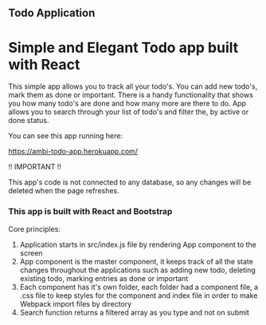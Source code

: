 Todo Application 
-----

# Simple and Elegant Todo app built with React

This simple app allows you to track all your todo's. You can add new todo's, mark them as done or important. There is a handy functionality that shows you how many todo's are done and how many more are there to do. App allows you to search through your list of todo's and filter the, by active or done status.

You can see this app running here:

https://ambi-todo-app.herokuapp.com/

!! IMPORTANT !!

This app's code is not connected to any database, so any changes will be deleted when the page refreshes.

### This app is built with React and Bootstrap

Core principles:

1. Application starts in src/index.js file by rendering App component to the screen
2. App component is the master component, it keeps track of all the state changes throughout the applications such as adding new todo, deleting existing todo, marking entries as done or important
3. Each component has it's own folder, each folder had a component file, a .css file to keep styles for the component and index file in order to make Webpack import files by directory
4. Search function returns a filtered array as you type and not on submit
